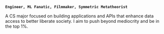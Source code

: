 **`Engineer, ML Fanatic, Filmmaker, Symmetric Metatheorist`**

A CS major focused on building applications and APIs that enhance data access to better liberate society. I aim to push beyond mediocrity and be in the top 1%. 
